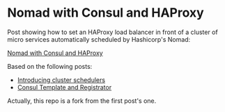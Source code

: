 # Nomad with Consul and HAProxy

Post showing how to set an HAProxy load balancer in front of a cluster of micro services automatically scheduled by Hashicorp's Nomad:

[Nomad with Consul and HAProxy](https://promesante.github.io/2016/08/31/nomad_with_consul_and_haproxy/)

Based on the following posts:

* [Introducing cluster schedulers](http://sysadvent.blogspot.com.ar/2015/12/day-12-introduction-to-nomad.html)
* [Consul Template and Registrator](http://fstn.hateblo.jp/entry/2014/10/26/153247)

Actually, this repo is a fork from the first post's one.
